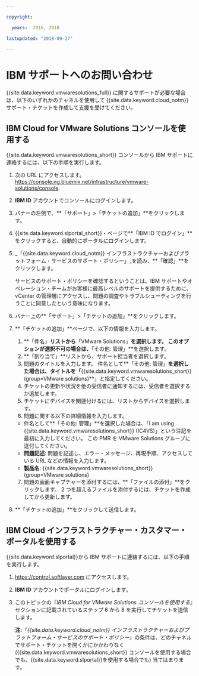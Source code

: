 ```yaml
---

copyright:

  years:  2016, 2018

lastupdated: "2018-09-27"

---
```


# IBM サポートへのお問い合わせ

{{site.data.keyword.vmwaresolutions_full}} に関するサポートが必要な場合は、以下のいずれかのチャネルを使用して {{site.data.keyword.cloud_notm}} サポート・チケットを作成して支援を受けてください。

## IBM Cloud for VMware Solutions コンソールを使用する

{{site.data.keyword.vmwaresolutions_short}} コンソールから IBM サポートに連絡するには、以下の手順を実行します。

1. 次の URL にアクセスします。
   https://console.ng.bluemix.net/infrastructure/vmware-solutions/console.
2. **IBM ID** アカウントでコンソールにログインします。
3. バナーの左側で、**「サポート」>「チケットの追加」**をクリックします。
4. {{site.data.keyword.slportal_short}}・ページで**「IBM ID でログイン」**をクリックすると、自動的にポータルにログインします。
5. _「{{site.data.keyword.cloud_notm}} インフラストラクチャーおよびプラットフォーム・サービスのサポート・ポリシー」_を読み、**「確認」**をクリックします。

   サービスのサポート・ポリシーを確認するということは、IBM サポートやオペレーション・チームがお客様に最高レベルのサポートを提供するために、vCenter の管理層にアクセスし、問題の調査やトラブルシューティングを行うことに同意したという意味になります。

6. バナー上の**「サポート」>「チケットの追加」**をクリックします。
7. **「チケットの追加」**ページで、以下の情報を入力します。
   1. **「件名」**リストから**「VMware Solutions」**を選択します。 このオプションが選択不可の場合は、**「その他: 管理」**を選択します。   
   2. **「割り当て」**リストから、サポート担当者を選択します。  
   3. 問題のタイトルを入力します。 件名として**「その他: 管理」**を選択した場合は、タイトルを「**{{site.data.keyword.vmwaresolutions_short}} (group=VMware solutions)**」と指定してください。  
   4. チケットの更新や状況を他の受信者に通知するには、受信者を選択するか追加します。
   5. チケットにデバイスを関連付けるには、リストからデバイスを選択します。  
   6. 問題に関する以下の詳細情報を入力します。      
     * 件名として**「その他: 管理」**を選択した場合は、「I am using {{site.data.keyword.vmwaresolutions_short}} (IC4VS)」という注記を最初に入力してください。 この PMR を VMware Solutions グループに送付してください。   
     * **問題記述**: 問題を記述し、エラー・メッセージ、再現手順、アクセスしている URL などの情報を入力します。    
     * **製品名**: {{site.data.keyword.vmwaresolutions_short}} (group=VMware solutions)    
   7. 問題の画面キャプチャーを添付するには、**「ファイルの添付」**をクリックします。 2 つを超えるファイルを添付するには、チケットを作成してから更新します。  
8. **「チケットの追加」**をクリックして送信します。

## IBM Cloud インフラストラクチャー・カスタマー・ポータルを使用する

{{site.data.keyword.slportal}}から IBM サポートに連絡するには、以下の手順を実行します。

1. https://control.softlayer.com にアクセスします。
2. **IBM ID** アカウントでポータルにログインします。
3. このトピックの『_IBM Cloud for VMware Solutions コンソールを使用する_』セクションに記載されているステップ 6 から 8 を実行してチケットを送信します。

    **注:**『_{{site.data.keyword.cloud_notm}} インフラストラクチャーおよびプラットフォーム・サービスのサポート・ポリシー_』の条件は、どのチャネルでサポート・チケットを開くかにかかわりなく ({{site.data.keyword.vmwaresolutions_short}} コンソールを使用する場合でも、{{site.data.keyword.slportal}}を使用する場合でも) 当てはまります。

